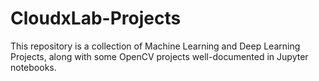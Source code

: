 # CloudxLab-Projects
This repository is a collection of Machine Learning and Deep Learning Projects, along with some OpenCV projects well-documented in Jupyter notebooks.
